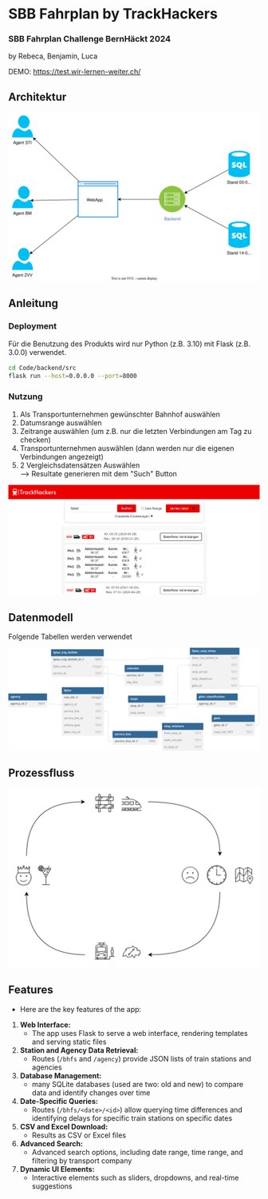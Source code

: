 ﻿# SBB Fahrplan by TrackHackers
### SBB Fahrplan Challenge BernHäckt 2024   
by Rebeca, Benjamin, Luca

DEMO: https://test.wir-lernen-weiter.ch/

## Architektur

![image](Misc/img/sbb-fahrbahn-architektur.svg)

## Anleitung
### Deployment
Für die Benutzung des Produkts wird nur Python (z.B. 3.10) mit Flask (z.B. 3.0.0) verwendet.
```bash
cd Code/backend/src
flask run --host=0.0.0.0 --port=8000
```
 ### Nutzung
 1. Als Transportunternehmen gewünschter Bahnhof auswählen
 2. Datumsrange auswählen
 3. Zeitrange auswählen (um z.B. nur die letzten Verbindungen am Tag zu checken)
 4. Transportunternehmen auswählen (dann werden nur die eigenen Verbindungen angezeigt)
 5. 2 Vergleichsdatensätzen Auswählen   
    --> Resultate generieren mit dem "Such" Button

![image](Misc/img/screenshot.png)

## Datenmodell 
Folgende Tabellen werden verwendet

![image](Misc/img/TrackHackers_db-modell.svg)

## Prozessfluss

![image](Misc/img/prozessfluss.svg)

## Features
- Here are the key features of the app:

1. **Web Interface:**
   - The app uses Flask to serve a web interface, rendering templates and serving static files
2. **Station and Agency Data Retrieval:**
   - Routes (`/bhfs` and `/agency`) provide JSON lists of train stations and agencies
3. **Database Management:**
   - many SQLite databases (used are two: old and new) to compare data and identify changes over time
4. **Date-Specific Queries:**
   - Routes (`/bhfs/<date>/<id>`) allow querying time differences and identifying delays for specific train stations on specific dates
5. **CSV and Excel Download:**
   - Results as CSV or Excel files
6. **Advanced Search:**
   - Advanced search options, including date range, time range, and filtering by transport company
7. **Dynamic UI Elements:**
   - Interactive elements such as sliders, dropdowns, and real-time suggestions


